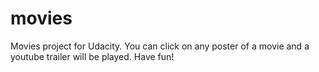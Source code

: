 # movies
Movies project for Udacity.
You can click on any poster of a movie and a youtube trailer will be played. Have fun!